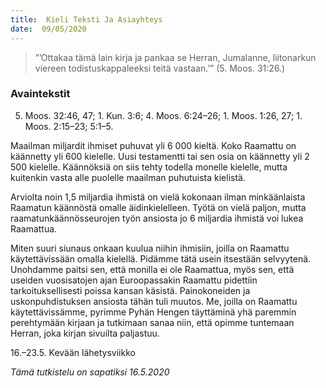 ```yaml
---
title:  Kieli Teksti Ja Asiayhteys
date:  09/05/2020
---
```


> <p></p>
> ”’Ottakaa tämä lain kirja ja pankaa se Herran, Jumalanne, liitonarkun viereen todistuskappaleeksi teitä vastaan.’” (5. Moos. 31:26.)

### Avaintekstit
5. Moos. 32:46, 47;  1. Kun. 3:6;  4. Moos. 6:24–26;  1. Moos. 1:26, 27;  1. Moos. 2:15–23; 5:1–5.

Maailman miljardit ihmiset puhuvat yli 6 000 kieltä. Koko Raamattu on käännetty yli 600 kielelle. Uusi testamentti tai sen osia on käännetty yli 2 500 kielelle. Käännöksiä on siis tehty todella monelle kielelle, mutta kuitenkin vasta alle puolelle maailman puhutuista kielistä.

Arviolta noin 1,5 miljardia ihmistä on vielä kokonaan ilman minkäänlaista Raamatun käännöstä omalle äidinkielelleen. Työtä on vielä paljon, mutta raamatunkäännösseurojen työn ansiosta jo 6 miljardia ihmistä voi lukea Raamattua.

Miten suuri siunaus onkaan kuulua niihin ihmisiin, joilla on Raamattu käytettävissään omalla kielellä. Pidämme tätä usein itsestään selvyytenä. Unohdamme paitsi sen, että monilla ei ole Raamattua, myös sen, että useiden vuosisatojen ajan Euroopassakin Raamattu pidettiin tarkoituksellisesti poissa kansan käsistä. Painokoneiden ja uskonpuhdistuksen ansiosta tähän tuli muutos. Me, joilla on Raamattu käytettävissämme, pyrimme Pyhän Hengen täyttäminä yhä paremmin perehtymään kirjaan ja tutkimaan sanaa niin, että opimme tuntemaan Herran, joka kirjan sivuilta paljastuu.

16.–23.5. Kevään lähetysviikko

_Tämä tutkistelu on sapatiksi 16.5.2020_